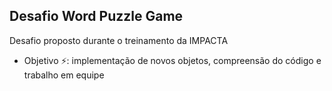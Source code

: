 ## Desafio Word Puzzle Game

  Desafio proposto durante o treinamento da IMPACTA 

- Objetivo ⚡: implementação de novos objetos, compreensão do código e trabalho em equipe

<div>
